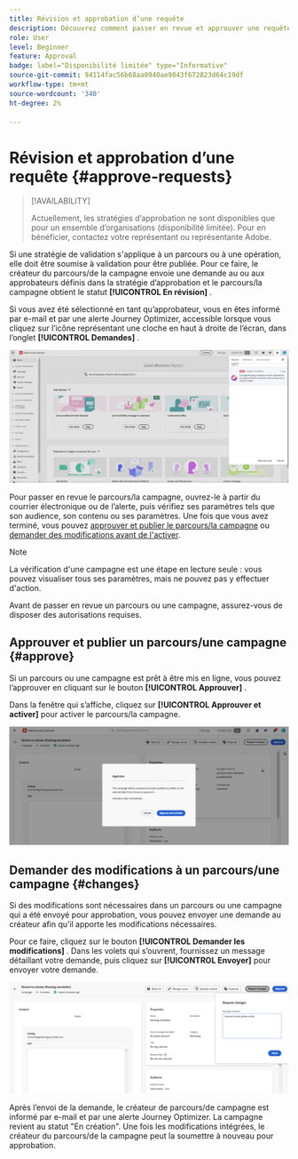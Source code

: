 ```yaml
---
title: Révision et approbation d’une requête
description: Découvrez comment passer en revue et approuver une requête pour la publication de parcours et de campagnes.
role: User
level: Beginner
feature: Approval
badge: label="Disponibilité limitée" type="Informative"
source-git-commit: 94114fac56b68aa0940ae9843f672823d64c19df
workflow-type: tm+mt
source-wordcount: '340'
ht-degree: 2%

---
```



# Révision et approbation d’une requête {#approve-requests}

>[!AVAILABILITY]
>
> Actuellement, les stratégies d’approbation ne sont disponibles que pour un ensemble d’organisations (disponibilité limitée). Pour en bénéficier, contactez votre représentant ou représentante Adobe.

Si une stratégie de validation s&#39;applique à un parcours ou à une opération, elle doit être soumise à validation pour être publiée. Pour ce faire, le créateur du parcours/de la campagne envoie une demande au ou aux approbateurs définis dans la stratégie d’approbation et le parcours/la campagne obtient le statut **[!UICONTROL En révision]** .

Si vous avez été sélectionné en tant qu’approbateur, vous en êtes informé par e-mail et par une alerte Journey Optimizer, accessible lorsque vous cliquez sur l’icône représentant une cloche en haut à droite de l’écran, dans l’onglet **[!UICONTROL Demandes]** .

![](assets/request-notification.png)

Pour passer en revue le parcours/la campagne, ouvrez-le à partir du courrier électronique ou de l’alerte, puis vérifiez ses paramètres tels que son audience, son contenu ou ses paramètres.
Une fois que vous avez terminé, vous pouvez [approuver et publier le parcours/la campagne](#approve) ou [demander des modifications avant de l&#39;activer](#changes).

>[!NOTE]
>
>La vérification d&#39;une campagne est une étape en lecture seule : vous pouvez visualiser tous ses paramètres, mais ne pouvez pas y effectuer d&#39;action.
>
>Avant de passer en revue un parcours ou une campagne, assurez-vous de disposer des autorisations requises.

## Approuver et publier un parcours/une campagne {#approve}

Si un parcours ou une campagne est prêt à être mis en ligne, vous pouvez l’approuver en cliquant sur le bouton **[!UICONTROL Approuver]** .

Dans la fenêtre qui s’affiche, cliquez sur **[!UICONTROL Approuver et activer]** pour activer le parcours/la campagne.

![](assets/approve-request.png)

## Demander des modifications à un parcours/une campagne {#changes}

Si des modifications sont nécessaires dans un parcours ou une campagne qui a été envoyé pour approbation, vous pouvez envoyer une demande au créateur afin qu’il apporte les modifications nécessaires.

Pour ce faire, cliquez sur le bouton **[!UICONTROL Demander les modifications]** . Dans les volets qui s’ouvrent, fournissez un message détaillant votre demande, puis cliquez sur **[!UICONTROL Envoyer]** pour envoyer votre demande.

![](assets/request-changes.png)

Après l’envoi de la demande, le créateur de parcours/de campagne est informé par e-mail et par une alerte Journey Optimizer. La campagne revient au statut &quot;En création&quot;. Une fois les modifications intégrées, le créateur du parcours/de la campagne peut la soumettre à nouveau pour approbation.
